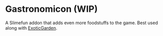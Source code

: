 # Gastronomicon (WIP)

A Slimefun addon that adds even more foodstuffs to the game. Best used along with [ExoticGarden](https://github.com/TheBusyBiscuit/ExoticGarden).
<!-- 
## Gameplay

### Food, food, and more food

Recipes for most food items don't actually appear in the guide, but they can still be crafted if you know how. Experiment and go wild!

### Workstations

#### Culinary Workbench

The Culinary Workbench has 9 slots for ingredients, and a slot for tools. It has both shaped and shapeless recipes.

#### Brick Oven / Electric Oven

The Brick Oven has a slot for fuel, while the electric version uses energy. Their recipes are both shapeless.

### Tempered Pot

The Tempered Pot must be placed on top of a fire, campfire, or their soul equivalents. It must be periodically refilled with water.

### Distillery

The Distillery should be kept in a dark environment (light level < 5) in order to produce high quality brews -->
